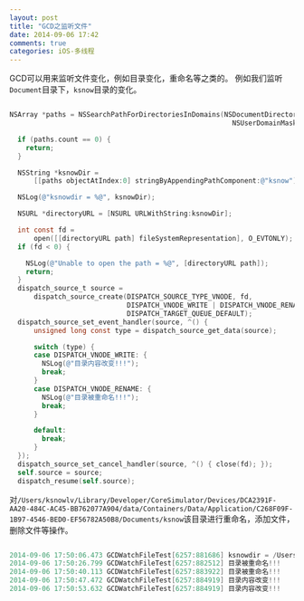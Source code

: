 ```yaml
---
layout: post
title: "GCD之监听文件"
date: 2014-09-06 17:42
comments: true
categories: iOS-多线程
---
```


GCD可以用来监听文件变化，例如目录变化，重命名等之类的。
例如我们监听`Document`目录下，`ksnow`目录的变化。
<!--more-->

``` objective-c

NSArray *paths = NSSearchPathForDirectoriesInDomains(NSDocumentDirectory,
                                                       NSUserDomainMask, YES);

  if (paths.count == 0) {
    return;
  }

  NSString *ksnowDir =
      [[paths objectAtIndex:0] stringByAppendingPathComponent:@"ksnow"];

  NSLog(@"ksnowdir = %@", ksnowDir);

  NSURL *directoryURL = [NSURL URLWithString:ksnowDir];

  int const fd =
      open([[directoryURL path] fileSystemRepresentation], O_EVTONLY);
  if (fd < 0) {

    NSLog(@"Unable to open the path = %@", [directoryURL path]);
    return;
  }
  dispatch_source_t source =
      dispatch_source_create(DISPATCH_SOURCE_TYPE_VNODE, fd,
                             DISPATCH_VNODE_WRITE | DISPATCH_VNODE_RENAME,
                             DISPATCH_TARGET_QUEUE_DEFAULT);
  dispatch_source_set_event_handler(source, ^() {
      unsigned long const type = dispatch_source_get_data(source);

      switch (type) {
      case DISPATCH_VNODE_WRITE: {
        NSLog(@"目录内容改变!!!");
        break;
      }
      case DISPATCH_VNODE_RENAME: {
        NSLog(@"目录被重命名!!!");
        break;
      }

      default:
        break;
      }
  });
  dispatch_source_set_cancel_handler(source, ^() { close(fd); });
  self.source = source;
  dispatch_resume(self.source);

```

对`/Users/ksnowlv/Library/Developer/CoreSimulator/Devices/DCA2391F-AA20-484C-AC45-BB762077A904/data/Containers/Data/Application/C268F09F-1B97-4546-BED0-EF56782A50B8/Documents/ksnow`该目录进行重命名，添加文件，删除文件等操作。

```objective-c

2014-09-06 17:50:06.473 GCDWatchFileTest[6257:881686] ksnowdir = /Users/ksnowlv/Library/Developer/CoreSimulator/Devices/DCA2391F-AA20-484C-AC45-BB762077A904/data/Containers/Data/Application/C268F09F-1B97-4546-BED0-EF56782A50B8/Documents/ksnow
2014-09-06 17:50:26.799 GCDWatchFileTest[6257:882512] 目录被重命名!!!
2014-09-06 17:50:40.113 GCDWatchFileTest[6257:883922] 目录被重命名!!!
2014-09-06 17:50:47.472 GCDWatchFileTest[6257:884919] 目录内容改变!!!
2014-09-06 17:50:53.632 GCDWatchFileTest[6257:884919] 目录内容改变!!!

```
